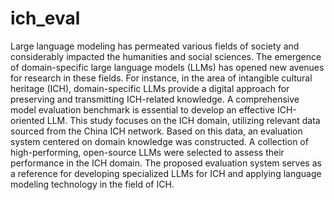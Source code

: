 # ich_eval

Large language modeling has permeated various fields of society and considerably impacted the humanities and social sciences. The emergence of domain-specific large language models (LLMs) has opened new avenues for research in these fields. For instance, in the area of intangible cultural heritage (ICH), domain-specific LLMs provide a digital approach for preserving and transmitting ICH-related knowledge. A comprehensive model evaluation benchmark is essential to develop an effective ICH-oriented LLM. This study focuses on the ICH domain, utilizing relevant data sourced from the China ICH network. Based on this data, an evaluation system centered on domain knowledge was constructed. A collection of high-performing, open-source LLMs were selected to assess their performance in the ICH domain. The proposed evaluation system serves as a reference for developing specialized LLMs for ICH and applying language modeling technology in the field of ICH.